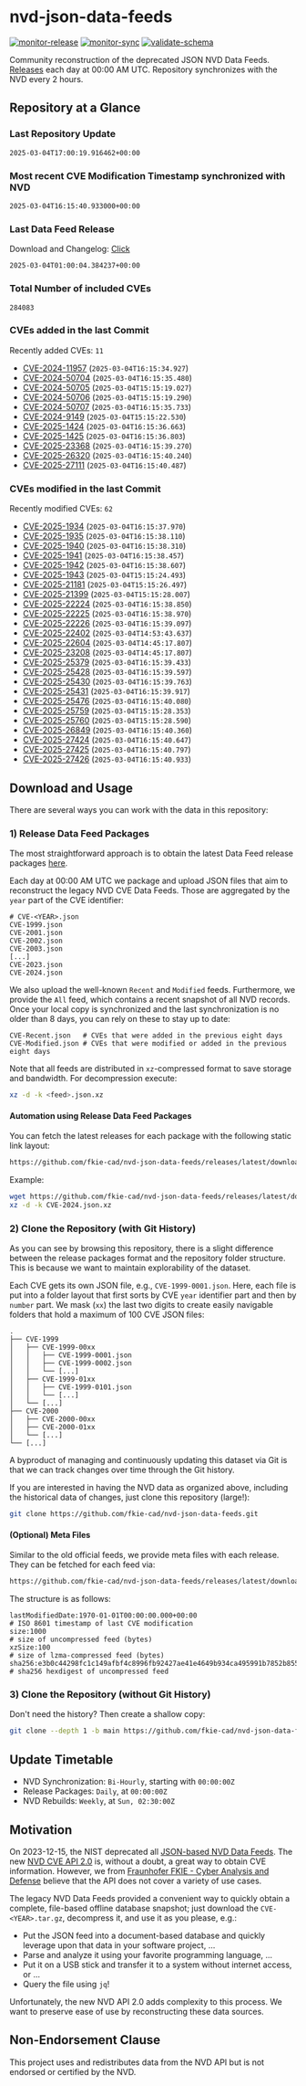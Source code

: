 # nvd-json-data-feeds

[![monitor-release](https://github.com/fkie-cad/nvd-json-data-feeds/actions/workflows/monitor_release.yml/badge.svg)](https://github.com/fkie-cad/nvd-json-data-feeds/actions/workflows/monitor_release.yml)
[![monitor-sync](https://github.com/fkie-cad/nvd-json-data-feeds/actions/workflows/monitor_sync.yml/badge.svg)](https://github.com/fkie-cad/nvd-json-data-feeds/actions/workflows/monitor_sync.yml)
[![validate-schema](https://github.com/fkie-cad/nvd-json-data-feeds/actions/workflows/validate_schema.yml/badge.svg)](https://github.com/fkie-cad/nvd-json-data-feeds/actions/workflows/validate_schema.yml)

Community reconstruction of the deprecated JSON NVD Data Feeds.
[Releases](https://github.com/fkie-cad/nvd-json-data-feeds/releases/latest) each day at 00:00 AM UTC.
Repository synchronizes with the NVD every 2 hours.

## Repository at a Glance

### Last Repository Update

```plain
2025-03-04T17:00:19.916462+00:00
```

### Most recent CVE Modification Timestamp synchronized with NVD

```plain
2025-03-04T16:15:40.933000+00:00
```

### Last Data Feed Release

Download and Changelog: [Click](https://github.com/fkie-cad/nvd-json-data-feeds/releases/latest)

```plain
2025-03-04T01:00:04.384237+00:00
```

### Total Number of included CVEs

```plain
284083
```

### CVEs added in the last Commit

Recently added CVEs: `11`

- [CVE-2024-11957](CVE-2024/CVE-2024-119xx/CVE-2024-11957.json) (`2025-03-04T16:15:34.927`)
- [CVE-2024-50704](CVE-2024/CVE-2024-507xx/CVE-2024-50704.json) (`2025-03-04T16:15:35.480`)
- [CVE-2024-50705](CVE-2024/CVE-2024-507xx/CVE-2024-50705.json) (`2025-03-04T15:15:19.027`)
- [CVE-2024-50706](CVE-2024/CVE-2024-507xx/CVE-2024-50706.json) (`2025-03-04T15:15:19.290`)
- [CVE-2024-50707](CVE-2024/CVE-2024-507xx/CVE-2024-50707.json) (`2025-03-04T16:15:35.733`)
- [CVE-2024-9149](CVE-2024/CVE-2024-91xx/CVE-2024-9149.json) (`2025-03-04T15:15:22.530`)
- [CVE-2025-1424](CVE-2025/CVE-2025-14xx/CVE-2025-1424.json) (`2025-03-04T16:15:36.663`)
- [CVE-2025-1425](CVE-2025/CVE-2025-14xx/CVE-2025-1425.json) (`2025-03-04T16:15:36.803`)
- [CVE-2025-23368](CVE-2025/CVE-2025-233xx/CVE-2025-23368.json) (`2025-03-04T16:15:39.270`)
- [CVE-2025-26320](CVE-2025/CVE-2025-263xx/CVE-2025-26320.json) (`2025-03-04T16:15:40.240`)
- [CVE-2025-27111](CVE-2025/CVE-2025-271xx/CVE-2025-27111.json) (`2025-03-04T16:15:40.487`)


### CVEs modified in the last Commit

Recently modified CVEs: `62`

- [CVE-2025-1934](CVE-2025/CVE-2025-19xx/CVE-2025-1934.json) (`2025-03-04T16:15:37.970`)
- [CVE-2025-1935](CVE-2025/CVE-2025-19xx/CVE-2025-1935.json) (`2025-03-04T16:15:38.110`)
- [CVE-2025-1940](CVE-2025/CVE-2025-19xx/CVE-2025-1940.json) (`2025-03-04T16:15:38.310`)
- [CVE-2025-1941](CVE-2025/CVE-2025-19xx/CVE-2025-1941.json) (`2025-03-04T16:15:38.457`)
- [CVE-2025-1942](CVE-2025/CVE-2025-19xx/CVE-2025-1942.json) (`2025-03-04T16:15:38.607`)
- [CVE-2025-1943](CVE-2025/CVE-2025-19xx/CVE-2025-1943.json) (`2025-03-04T15:15:24.493`)
- [CVE-2025-21181](CVE-2025/CVE-2025-211xx/CVE-2025-21181.json) (`2025-03-04T15:15:26.497`)
- [CVE-2025-21399](CVE-2025/CVE-2025-213xx/CVE-2025-21399.json) (`2025-03-04T15:15:28.007`)
- [CVE-2025-22224](CVE-2025/CVE-2025-222xx/CVE-2025-22224.json) (`2025-03-04T16:15:38.850`)
- [CVE-2025-22225](CVE-2025/CVE-2025-222xx/CVE-2025-22225.json) (`2025-03-04T16:15:38.970`)
- [CVE-2025-22226](CVE-2025/CVE-2025-222xx/CVE-2025-22226.json) (`2025-03-04T16:15:39.097`)
- [CVE-2025-22402](CVE-2025/CVE-2025-224xx/CVE-2025-22402.json) (`2025-03-04T14:53:43.637`)
- [CVE-2025-22604](CVE-2025/CVE-2025-226xx/CVE-2025-22604.json) (`2025-03-04T14:45:17.807`)
- [CVE-2025-23208](CVE-2025/CVE-2025-232xx/CVE-2025-23208.json) (`2025-03-04T14:45:17.807`)
- [CVE-2025-25379](CVE-2025/CVE-2025-253xx/CVE-2025-25379.json) (`2025-03-04T16:15:39.433`)
- [CVE-2025-25428](CVE-2025/CVE-2025-254xx/CVE-2025-25428.json) (`2025-03-04T16:15:39.597`)
- [CVE-2025-25430](CVE-2025/CVE-2025-254xx/CVE-2025-25430.json) (`2025-03-04T16:15:39.763`)
- [CVE-2025-25431](CVE-2025/CVE-2025-254xx/CVE-2025-25431.json) (`2025-03-04T16:15:39.917`)
- [CVE-2025-25476](CVE-2025/CVE-2025-254xx/CVE-2025-25476.json) (`2025-03-04T16:15:40.080`)
- [CVE-2025-25759](CVE-2025/CVE-2025-257xx/CVE-2025-25759.json) (`2025-03-04T15:15:28.353`)
- [CVE-2025-25760](CVE-2025/CVE-2025-257xx/CVE-2025-25760.json) (`2025-03-04T15:15:28.590`)
- [CVE-2025-26849](CVE-2025/CVE-2025-268xx/CVE-2025-26849.json) (`2025-03-04T16:15:40.360`)
- [CVE-2025-27424](CVE-2025/CVE-2025-274xx/CVE-2025-27424.json) (`2025-03-04T16:15:40.647`)
- [CVE-2025-27425](CVE-2025/CVE-2025-274xx/CVE-2025-27425.json) (`2025-03-04T16:15:40.797`)
- [CVE-2025-27426](CVE-2025/CVE-2025-274xx/CVE-2025-27426.json) (`2025-03-04T16:15:40.933`)


## Download and Usage

There are several ways you can work with the data in this repository:

### 1) Release Data Feed Packages

The most straightforward approach is to obtain the latest Data Feed release packages [here](https://github.com/fkie-cad/nvd-json-data-feeds/releases/latest).

Each day at 00:00 AM UTC we package and upload JSON files that aim to reconstruct the legacy NVD CVE Data Feeds.
Those are aggregated by the `year` part of the CVE identifier:

```
# CVE-<YEAR>.json
CVE-1999.json
CVE-2001.json
CVE-2002.json
CVE-2003.json
[...]
CVE-2023.json
CVE-2024.json
```

We also upload the well-known `Recent` and `Modified` feeds.
Furthermore, we provide the `All` feed, which contains a recent snapshot of all NVD records.
Once your local copy is synchronized and the last synchronization is no older than 8 days, you can rely on these to stay up to date:

```plain
CVE-Recent.json   # CVEs that were added in the previous eight days
CVE-Modified.json # CVEs that were modified or added in the previous eight days
```

Note that all feeds are distributed in `xz`-compressed format to save storage and bandwidth.
For decompression execute:

```sh
xz -d -k <feed>.json.xz
```

#### Automation using Release Data Feed Packages

You can fetch the latest releases for each package with the following static link layout:

```sh
https://github.com/fkie-cad/nvd-json-data-feeds/releases/latest/download/CVE-<YEAR>.json.xz
```

Example:

```sh
wget https://github.com/fkie-cad/nvd-json-data-feeds/releases/latest/download/CVE-2024.json.xz
xz -d -k CVE-2024.json.xz
```

### 2) Clone the Repository (with Git History)

As you can see by browsing this repository, there is a slight difference between the release packages format and the repository folder structure.
This is because we want to maintain explorability of the dataset.

Each CVE gets its own JSON file, e.g., `CVE-1999-0001.json`.
Here, each file is put into a folder layout that first sorts by CVE `year` identifier part and then by `number` part.
We mask (`xx`) the last two digits to create easily navigable folders that hold a maximum of 100 CVE JSON files:

```plain
.
├── CVE-1999
│   ├── CVE-1999-00xx
│   │   ├── CVE-1999-0001.json
│   │   ├── CVE-1999-0002.json
│   │   └── [...]
│   ├── CVE-1999-01xx
│   │   ├── CVE-1999-0101.json
│   │   └── [...]
│   └── [...]
├── CVE-2000
│   ├── CVE-2000-00xx
│   ├── CVE-2000-01xx
│   └── [...]
└── [...]
```

A byproduct of managing and continuously updating this dataset via Git is that we can track changes over time through the Git history.

If you are interested in having the NVD data as organized above, including the historical data of changes, just clone this repository (large!):

```sh
git clone https://github.com/fkie-cad/nvd-json-data-feeds.git
```

#### (Optional) Meta Files

Similar to the old official feeds, we provide meta files with each release. They can be fetched for each feed via:

```sh
https://github.com/fkie-cad/nvd-json-data-feeds/releases/latest/download/CVE-<YEAR>.meta
```

The structure is as follows:

```plain
lastModifiedDate:1970-01-01T00:00:00.000+00:00                          # ISO 8601 timestamp of last CVE modification
size:1000                                                               # size of uncompressed feed (bytes)
xzSize:100                                                              # size of lzma-compressed feed (bytes)
sha256:e3b0c44298fc1c149afbf4c8996fb92427ae41e4649b934ca495991b7852b855 # sha256 hexdigest of uncompressed feed
```

### 3) Clone the Repository (without Git History)

Don't need the history? Then create a shallow copy:

```sh
git clone --depth 1 -b main https://github.com/fkie-cad/nvd-json-data-feeds.git
```


## Update Timetable

* NVD Synchronization: `Bi-Hourly`, starting with `00:00:00Z`
* Release Packages: `Daily`, at `00:00:00Z`
* NVD Rebuilds: `Weekly`, at `Sun, 02:30:00Z`


## Motivation

On 2023-12-15, the NIST deprecated all [JSON-based NVD Data Feeds](https://nvd.nist.gov/vuln/data-feeds#divRetirementBanner-1).
The new [NVD CVE API 2.0](https://nvd.nist.gov/developers/vulnerabilities) is, without a doubt, a great way to obtain CVE information.
However, we from [Fraunhofer FKIE - Cyber Analysis and Defense](https://www.fkie.fraunhofer.de/en/departments/cad.html) believe that the API does not cover a variety of use cases.

The legacy NVD Data Feeds provided a convenient way to quickly obtain a complete, file-based offline database snapshot; just download the `CVE-<YEAR>.tar.gz`, decompress it, and use it as you please, e.g.:

- Put the JSON feed into a document-based database and quickly leverage upon that data in your software project, ...
- Parse and analyze it using your favorite programming language, ...
- Put it on a USB stick and transfer it to a system without internet access, or ...
- Query the file using `jq`!

Unfortunately, the new NVD API 2.0 adds complexity to this process.
We want to preserve ease of use by reconstructing these data sources.

## Non-Endorsement Clause

This project uses and redistributes data from the NVD API but is not endorsed or certified by the NVD.